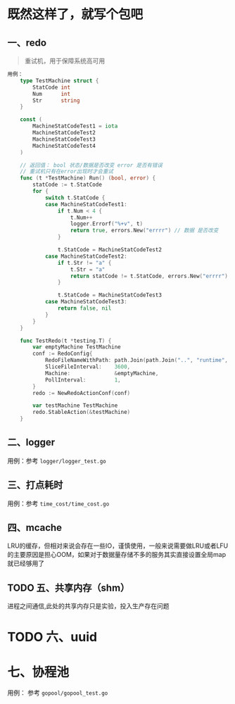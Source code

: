 # 既然这样了，就写个包吧

## 一、redo

> 重试机，用于保障系统高可用

``` go
用例：
    type TestMachine struct {
        StatCode int 
        Num      int
        Str      string
    }

    const (
        MachineStatCodeTest1 = iota
        MachineStatCodeTest2
        MachineStatCodeTest3
        MachineStatCodeTest4
    )

    // 返回值： bool 状态/数据是否改变 error 是否有错误
    // 重试机只有在error出现时才会重试
    func (t *TestMachine) Run() (bool, error) {
        statCode := t.StatCode
        for {
            switch t.StatCode {
            case MachineStatCodeTest1:
                if t.Num < 4 {
                    t.Num++
                    logger.Errorf("%+v", t)
                    return true, errors.New("errrr") // 数据 是否改变
                }

                t.StatCode = MachineStatCodeTest2
            case MachineStatCodeTest2:
                if t.Str != "a" {
                    t.Str = "a"
                    return statCode != t.StatCode, errors.New("errrr") // 状态 是否改变
                }

                t.StatCode = MachineStatCodeTest3
            case MachineStatCodeTest3:
                return false, nil
            }
        }
    }

    func TestRedo(t *testing.T) {
        var emptyMachine TestMachine
        conf := RedoConfig{
            RedoFileNameWithPath: path.Join(path.Join("..", "runtime", "log", "redo.log")),
            SliceFileInterval:    3600,
            Machine:              &emptyMachine,
            PollInterval:         1,
        }
        redo := NewRedoActionConf(conf)

        var testMachine TestMachine
        redo.StableAction(&testMachine)
    }
```

## 二、logger

用例：参考 `logger/logger_test.go`

## 三、打点耗时

用例：参考 `time_cost/time_cost.go`

## 四、mcache

LRU的缓存，但相对来说会存在一些IO，谨慎使用，一般来说需要做LRU或者LFU的主要原因是担心OOM，如果对于数据量存储不多的服务其实直接设置全局map就已经够用了

## TODO 五、共享内存（shm）

进程之间通信,此处的共享内存只是实验，投入生产存在问题

# TODO 六、uuid


# 七、协程池

用例： 参考 `gopool/gopool_test.go`
